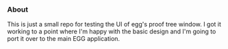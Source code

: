 ### About

This is just a small repo for testing the UI of egg's proof tree window. I got it working to a point where I'm happy with the basic design and I'm going to port it over to the main EGG application.
